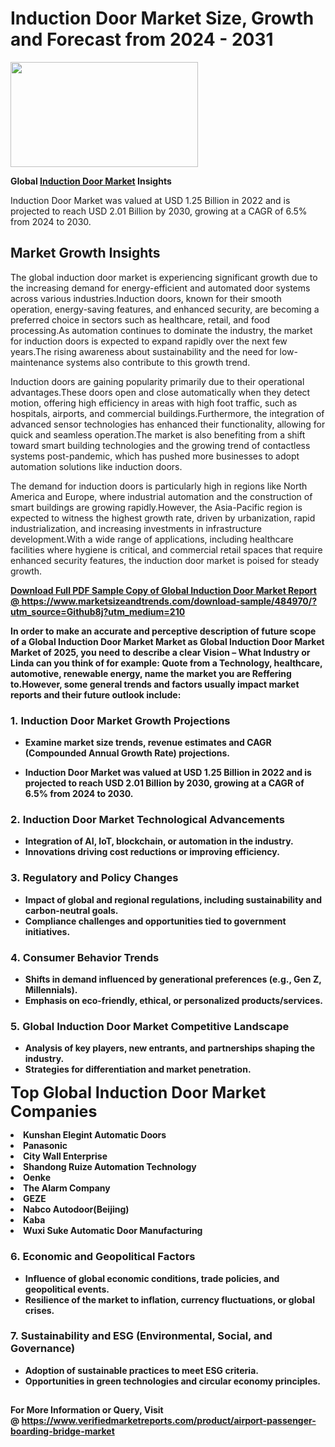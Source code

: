 <H1>Induction Door Market Size, Growth and Forecast from 2024 - 2031</H1><img class="aligncenter size-medium wp-image-584254" src="https://thirdeyenews.in/wp-content/uploads/2024/09/Global-Market-Research-300x168.jpeg" alt="" width="300" height="168" /><p><strong>Global&nbsp;<a href="https://www.marketsizeandtrends.com/download-sample/484970/?utm_source=Github8j?utm_medium=210">Induction Door Market</a> Insights</strong></p><p>Induction Door Market was valued at USD 1.25 Billion in 2022 and is projected to reach USD 2.01 Billion by 2030, growing at a CAGR of 6.5% from 2024 to 2030.</p><p><h2>Market Growth Insights</h2> <p>The global induction door market is experiencing significant growth due to the increasing demand for energy-efficient and automated door systems across various industries.Induction doors, known for their smooth operation, energy-saving features, and enhanced security, are becoming a preferred choice in sectors such as healthcare, retail, and food processing.As automation continues to dominate the industry, the market for induction doors is expected to expand rapidly over the next few years.The rising awareness about sustainability and the need for low-maintenance systems also contribute to this growth trend.</p> <p><strong><a href="#"></a></strong></p> <p>Induction doors are gaining popularity primarily due to their operational advantages.These doors open and close automatically when they detect motion, offering high efficiency in areas with high foot traffic, such as hospitals, airports, and commercial buildings.Furthermore, the integration of advanced sensor technologies has enhanced their functionality, allowing for quick and seamless operation.The market is also benefiting from a shift toward smart building technologies and the growing trend of contactless systems post-pandemic, which has pushed more businesses to adopt automation solutions like induction doors.</p> <p>The demand for induction doors is particularly high in regions like North America and Europe, where industrial automation and the construction of smart buildings are growing rapidly.However, the Asia-Pacific region is expected to witness the highest growth rate, driven by urbanization, rapid industrialization, and increasing investments in infrastructure development.With a wide range of applications, including healthcare facilities where hygiene is critical, and commercial retail spaces that require enhanced security features, the induction door market is poised for steady growth.</p> <p><strong><a href="#"></p><p><span class=""><strong>Download Full PDF Sample Copy of Global Induction Door Market Report</strong> @ <a href="https://www.marketsizeandtrends.com/download-sample/484970/?utm_source=Github8j?utm_medium=210" target="_blank">https://www.marketsizeandtrends.com/download-sample/484970/?utm_source=Github8j?utm_medium=210</a></span></p><p>In order to make an accurate and perceptive description of future scope of a Global&nbsp;Induction Door Market Market as Global&nbsp;Induction Door Market Market of 2025, you need to describe a clear Vision &ndash; What Industry or Linda can you think of for example: Quote from a Technology, healthcare, automotive, renewable energy, name the market you are Reffering to.However, some general trends and factors usually impact market reports and their future outlook include:</p><h3>1.&nbsp;<strong>Induction Door Market Growth Projections</strong></h3><ul><li>Examine market size trends, revenue estimates and CAGR (Compounded Annual Growth Rate) projections.</li><li><p>Induction Door Market was valued at USD 1.25 Billion in 2022 and is projected to reach USD 2.01 Billion by 2030, growing at a CAGR of 6.5% from 2024 to 2030.</p></li></ul><h3>2.&nbsp;<strong>Induction Door Market Technological Advancements</strong></h3><ul><li>Integration of AI, IoT, blockchain, or automation in the industry.</li><li>Innovations driving cost reductions or improving efficiency.</li></ul><h3>3.&nbsp;<strong>Regulatory and Policy Changes</strong></h3><ul><li>Impact of global and regional regulations, including sustainability and carbon-neutral goals.</li><li>Compliance challenges and opportunities tied to government initiatives.</li></ul><h3>4.&nbsp;<strong>Consumer Behavior Trends</strong></h3><ul><li>Shifts in demand influenced by generational preferences (e.g., Gen Z, Millennials).</li><li>Emphasis on eco-friendly, ethical, or personalized products/services.</li></ul><h3>5.&nbsp;<strong>Global Induction Door Market Competitive Landscape</strong></h3><ul><li>Analysis of key players, new entrants, and partnerships shaping the industry.</li><li>Strategies for differentiation and market penetration.</li></ul><p data-pm-slice="1 1 []"><span style="color: inherit; font-family: inherit; font-size: 25px;">Top Global Induction Door Market Companies</span></p><div class="" data-test-id=""><p><li>Kunshan Elegint Automatic Doors</li><li> Panasonic</li><li> City Wall Enterprise</li><li> Shandong Ruize Automation Technology</li><li> Oenke</li><li> The Alarm Company</li><li> GEZE</li><li> Nabco Autodoor(Beijing)</li><li> Kaba</li><li> Wuxi Suke Automatic Door Manufacturing</li></p></div><h3>6.&nbsp;<strong>Economic and Geopolitical Factors</strong></h3><ul><li>Influence of global economic conditions, trade policies, and geopolitical events.</li><li>Resilience of the market to inflation, currency fluctuations, or global crises.</li></ul><h3>7.&nbsp;<strong>Sustainability and ESG (Environmental, Social, and Governance)</strong></h3><ul><li>Adoption of sustainable practices to meet ESG criteria.</li><li>Opportunities in green technologies and circular economy principles.</li></ul><h2><strong style="font-size: 14px;">For More Information or Query, Visit @&nbsp;</strong><a style="background-color: #ffffff; font-size: 14px;" href="https://www.marketsizeandtrends.com/report/induction-door-market/" target="_blank">https://www.verifiedmarketreports.com/product/airport-passenger-boarding-bridge-market</a></h2>